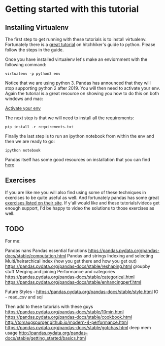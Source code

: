 # Getting started with this tutorial

## Installing Virtualenv

The first step to get running with these tutorials is to install virtualenv. Fortunately there is a [great tutorial](https://docs.python-guide.org/dev/virtualenvs/#lower-level-virtualenv) on hitchhiker's guide to python. Please follow the steps  in the guide.

Once you have installed virtualenv let's make an enviornment with the following command:

`virtualenv -p python3 env`

Notice that we are using python 3. Pandas has announced that they will stop supporting python 2 after 2019. You will then need to activate your env. Again the tutorial is a great resource on showing you how to do this on both windows and mac: 

[Activate your env](https://docs.python-guide.org/dev/virtualenvs/#lower-level-virtualenv)

The next step is that we will need to install all the requirements:

`pip install -r requirements.txt`

Finally the last step is to run an ipython notebook from within the env and then we are ready to go:

`ipython notebook` 

Pandas itself has some good resources on installation that you can find [here](https://pandas.pydata.org/pandas-docs/stable/install.html)

## Exercises

If you are like me you will also find using some of these techniques in exercises to be quite useful as well. And fortunately pandas has some great [exercises listed on their site](https://pandas.pydata.org/pandas-docs/stable/tutorials.html#exercises-for-new-users). If y'all would like and these tutorials/videos get enough support, I'd be happy to video the solutions to those exercises as well. 

## TODO

For me:

Pandas nans 
Pandas essential functions
	https://pandas.pydata.org/pandas-docs/stable/computation.html
Pandas and strings 
Indexing and selecting 
Multi/heirarchical index (how you get there and how you get out)
	https://pandas.pydata.org/pandas-docs/stable/reshaping.html
groupby stuff 
Merging and joining 
Performance and categories 
	https://pandas.pydata.org/pandas-docs/stable/categorical.html
	https://pandas.pydata.org/pandas-docs/stable/enhancingperf.html


Future 
Styles - https://pandas.pydata.org/pandas-docs/stable/style.html
IO - read_csv and sql 

Then add to these tutorials with these guys
https://pandas.pydata.org/pandas-docs/stable/10min.html
https://pandas.pydata.org/pandas-docs/stable/cookbook.html
http://tomaugspurger.github.io/modern-4-performance.html
https://pandas.pydata.org/pandas-docs/stable/gotchas.html deep mem usage 
http://pandas.pydata.org/pandas-docs/stable/getting_started/basics.html

